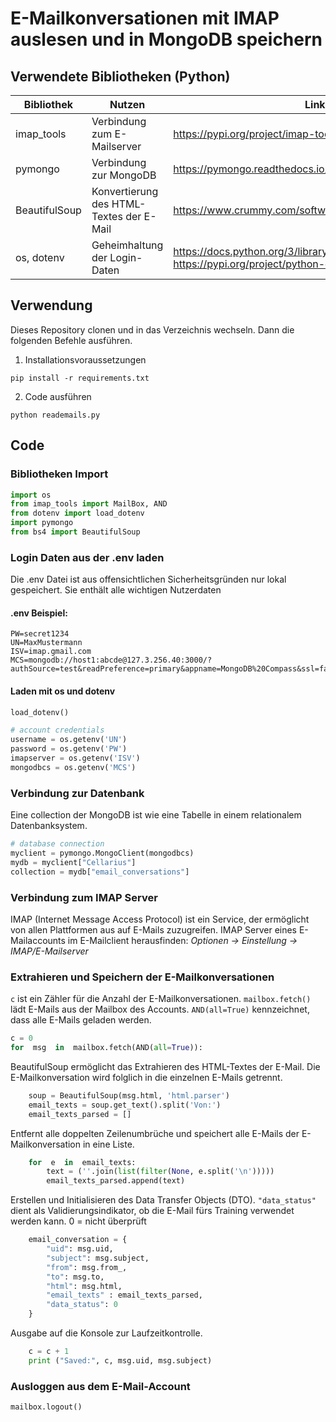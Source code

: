 # E-Mailkonversationen mit IMAP auslesen und in MongoDB speichern
## Verwendete Bibliotheken (Python)
| Bibliothek | Nutzen | Link |
|--|--|--|
| imap_tools | Verbindung zum E-Mailserver | https://pypi.org/project/imap-tools/ |
| pymongo | Verbindung zur MongoDB | https://pymongo.readthedocs.io/en/stable/ |
| BeautifulSoup | Konvertierung des HTML-Textes der E-Mail | https://www.crummy.com/software/BeautifulSoup/bs4/doc/ |
| os, dotenv | Geheimhaltung der Login-Daten | https://docs.python.org/3/library/os.html, https://pypi.org/project/python-dotenv/ |

## Verwendung
Dieses Repository clonen und in das Verzeichnis wechseln. Dann die folgenden Befehle ausführen.
1. Installationsvoraussetzungen

```pip install -r requirements.txt```

2. Code ausführen

```python reademails.py```

## Code

### Bibliotheken Import
```python
import os
from imap_tools import MailBox, AND
from dotenv import load_dotenv
import pymongo
from bs4 import BeautifulSoup
```

### Login Daten aus der .env laden 
Die .env Datei ist aus offensichtlichen Sicherheitsgründen nur lokal gespeichert.
Sie enthält alle wichtigen Nutzerdaten
#### .env Beispiel:
```
PW=secret1234
UN=MaxMustermann
ISV=imap.gmail.com
MCS=mongodb://host1:abcde@127.3.256.40:3000/?authSource=test&readPreference=primary&appname=MongoDB%20Compass&ssl=false+
```

#### Laden mit os und dotenv
```python
load_dotenv()

# account credentials
username = os.getenv('UN')
password = os.getenv('PW')
imapserver = os.getenv('ISV')
mongodbcs = os.getenv('MCS')
```
### Verbindung zur Datenbank
Eine collection der MongoDB ist wie eine Tabelle in einem relationalem Datenbanksystem.
```python
# database connection
myclient = pymongo.MongoClient(mongodbcs)
mydb = myclient["Cellarius"]
collection = mydb["email_conversations"]
```
### Verbindung zum IMAP Server
IMAP (Internet Message Access Protocol) ist ein Service, der ermöglicht von allen Plattformen aus auf E-Mails zuzugreifen. 
IMAP Server eines E-Mailaccounts im E-Mailclient herausfinden: 
*Optionen -> Einstellung -> IMAP/E-Mailserver*

### Extrahieren und Speichern der E-Mailkonversationen 
```c``` ist ein Zähler für die Anzahl der E-Mailkonversationen.
```mailbox.fetch()```  lädt E-Mails aus der Mailbox des Accounts. 
```AND(all=True)``` kennzeichnet, dass alle E-Mails geladen werden.
```python
c = 0
for  msg  in  mailbox.fetch(AND(all=True)):
```
BeautifulSoup ermöglicht das Extrahieren des HTML-Textes der E-Mail.
Die E-Mailkonversation wird folglich in die einzelnen E-Mails getrennt.
```python
	soup = BeautifulSoup(msg.html, 'html.parser')
	email_texts = soup.get_text().split('Von:')
	email_texts_parsed = []
```
Entfernt alle doppelten Zeilenumbrüche und speichert alle E-Mails der E-Mailkonversation in eine Liste.
```python	
	for  e  in  email_texts:
		text = (''.join(list(filter(None, e.split('\n')))))
		email_texts_parsed.append(text)
```
Erstellen und Initialisieren des Data Transfer Objects (DTO).
```"data_status"``` dient als Validierungsindikator, ob die E-Mail fürs Training verwendet werden kann. 0 = nicht überprüft
```python
	email_conversation = {
		"uid": msg.uid,
		"subject": msg.subject,
		"from": msg.from_,
		"to": msg.to,
		"html": msg.html,
		"email_texts" : email_texts_parsed,
		"data_status": 0
	}
```
Ausgabe auf die Konsole zur Laufzeitkontrolle.
```python
	c = c + 1
	print ("Saved:", c, msg.uid, msg.subject)  
```

### Ausloggen aus dem E-Mail-Account
```python
mailbox.logout()
```
